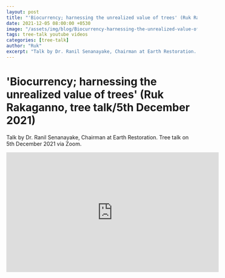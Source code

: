 ```yaml
---
layout: post
title: "'Biocurrency; harnessing the unrealized value of trees' (Ruk Rakaganno, tree talk/5th December 2021)"
date: 2021-12-05 08:00:00 +0530
image: "/assets/img/blog/Biocurrency-harnessing-the-unrealized-value-of-trees.jpg"
tags: tree-talk youtube videos
categories: [tree-talk]
author: "Ruk"
excerpt: "Talk by Dr. Ranil Senanayake, Chairman at Earth Restoration. Tree talk on 5th December 2021 via Zoom."
---
```

# 'Biocurrency; harnessing the unrealized value of trees' (Ruk Rakaganno, tree talk/5th December 2021)

Talk by Dr. Ranil Senanayake, Chairman at Earth Restoration. Tree talk on 5th December 2021 via Zoom.


<iframe width="560" height="315" src="https://www.youtube.com/embed/La9lSDo9Nho" title="YouTube video player" frameborder="0" allow="accelerometer; autoplay; clipboard-write; encrypted-media; gyroscope; picture-in-picture" allowfullscreen></iframe>